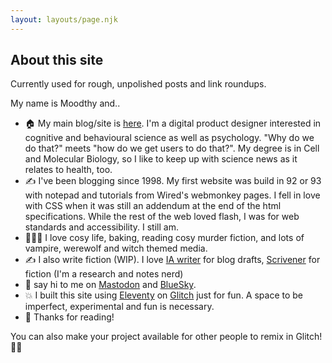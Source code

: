 ```yaml
---
layout: layouts/page.njk
---
```


## About this site

Currently used for rough, unpolished posts and link roundups.

My name is Moodthy and..

- 🏠 My main blog/site is [here](http://howliteandcoffee.com). I'm a digital product designer interested in cognitive and behavioural science as well as psychology. "Why do we do that?" meets "how do we get users to do that?". My degree is in Cell and Molecular Biology, so I like to keep up with science news as it relates to health, too.
- ✍️ I've been blogging since 1998. My first website was build in 92 or 93 with notepad and tutorials from Wired's webmonkey pages. I fell in love with CSS when it was still an addendum at the end of the html specifications. While the rest of the web loved flash, I was for web standards and accessibility. I still am.
- 🧙‍♀️🍂 I love cosy life, baking, reading cosy murder fiction, and lots of vampire, werewolf and witch themed media.
- ✍️ I also write fiction (WIP). I love [IA writer](https://ia.net/writer) for blog drafts, [Scrivener](https://www.literatureandlatte.com/scrivener/overview?fpr=lucas64&gad_source=1&gclid=Cj0KCQiAgJa6BhCOARIsAMiL7V9s5sfMXzNKEGdWUg9hI6_BDFoLji9PKZscmuWD7PlIgOaVQZ_aygoaArtxEALw_wcB) for fiction (I'm a research and notes nerd)
- 👋 say hi to me on [Mastodon](@atomicbutterfly@mastodon.social) and [BlueSky](@atomicbutterfly.bsky.social).
- 💥 I built this site using [Eleventy](https://www.11ty.dev/) on [Glitch](https://glitch.com/) just for fun. A space to be imperfect, experimental and fun is necessary.
- 🌈 Thanks for reading!

You can also make your project available for other people to remix in Glitch! 🎏✨

